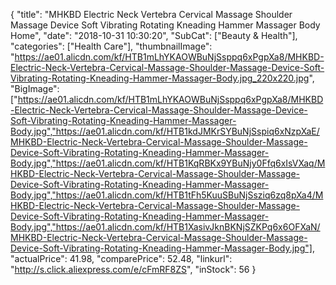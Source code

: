 {
	"title": "MHKBD Electric Neck Vertebra Cervical Massage Shoulder Massage Device Soft Vibrating Rotating Kneading Hammer Massager Body Home",
	"date": "2018-10-31 10:30:20",
	"SubCat": ["Beauty & Health"],
	"categories": ["Health Care"],
	"thumbnailImage": "https://ae01.alicdn.com/kf/HTB1mLhYKAOWBuNjSsppq6xPgpXa8/MHKBD-Electric-Neck-Vertebra-Cervical-Massage-Shoulder-Massage-Device-Soft-Vibrating-Rotating-Kneading-Hammer-Massager-Body.jpg_220x220.jpg",
	"BigImage": ["https://ae01.alicdn.com/kf/HTB1mLhYKAOWBuNjSsppq6xPgpXa8/MHKBD-Electric-Neck-Vertebra-Cervical-Massage-Shoulder-Massage-Device-Soft-Vibrating-Rotating-Kneading-Hammer-Massager-Body.jpg","https://ae01.alicdn.com/kf/HTB1kdJMKrSYBuNjSspiq6xNzpXaE/MHKBD-Electric-Neck-Vertebra-Cervical-Massage-Shoulder-Massage-Device-Soft-Vibrating-Rotating-Kneading-Hammer-Massager-Body.jpg","https://ae01.alicdn.com/kf/HTB1KqRBKx9YBuNjy0Ffq6xIsVXaq/MHKBD-Electric-Neck-Vertebra-Cervical-Massage-Shoulder-Massage-Device-Soft-Vibrating-Rotating-Kneading-Hammer-Massager-Body.jpg","https://ae01.alicdn.com/kf/HTB1tFh5KuuSBuNjSsziq6zq8pXa4/MHKBD-Electric-Neck-Vertebra-Cervical-Massage-Shoulder-Massage-Device-Soft-Vibrating-Rotating-Kneading-Hammer-Massager-Body.jpg","https://ae01.alicdn.com/kf/HTB1XasivJknBKNjSZKPq6x6OFXaN/MHKBD-Electric-Neck-Vertebra-Cervical-Massage-Shoulder-Massage-Device-Soft-Vibrating-Rotating-Kneading-Hammer-Massager-Body.jpg"],
	"actualPrice": 41.98,
	"comparePrice": 52.48,
	"linkurl": "http://s.click.aliexpress.com/e/cFmRF8ZS",
	"inStock": 56
}
